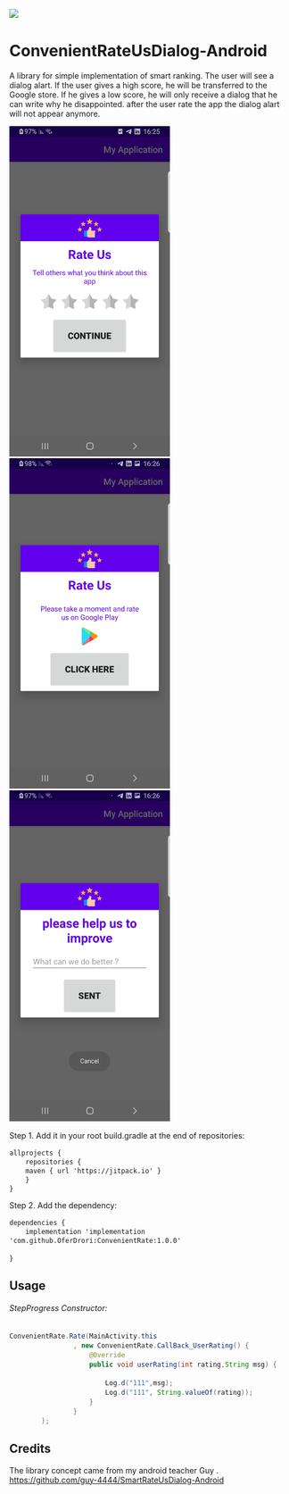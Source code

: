 [![](https://jitpack.io/v/OferDrori/ConvenientRate.svg)](https://jitpack.io/#OferDrori/ConvenientRate)
# ConvenientRateUsDialog-Android

A library for simple implementation of smart ranking.
The user will see a dialog alart.
If the user gives a high score, he will be transferred to the Google store. If he gives a low score, he will only receive a dialog that he can write why he disappointed.
after the user rate the app the dialog alart will not appear anymore.

<img src="https://github.com/OferDrori/ConvenientRate/blob/master/Rate%20Us.jpeg" width="288">

<img src="https://github.com/OferDrori/ConvenientRate/blob/master/Rate%20Us%20on%20google.jpeg" width="288">

<img src="https://github.com/OferDrori/ConvenientRate/blob/master/help%20us%20to%20improve.jpeg" width="288">

Step 1. Add it in your root build.gradle at the end of repositories:
```
allprojects {
    repositories {
	maven { url 'https://jitpack.io' }
    }
}
```

Step 2. Add the dependency:

```
dependencies {
	implementation 'implementation 'com.github.OferDrori:ConvenientRate:1.0.0'
  
}
```
## Usage

###### StepProgress Constructor:
```java
ConvenientRate.Rate(MainActivity.this
                , new ConvenientRate.CallBack_UserRating() {
                    @Override
                    public void userRating(int rating,String msg) {

                        Log.d("111",msg);
                        Log.d("111", String.valueOf(rating));
                    }
                }
        );
```        
        
 ## Credits
The library concept came from my android teacher Guy .
https://github.com/guy-4444/SmartRateUsDialog-Android        
        
